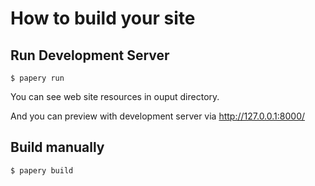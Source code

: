 # How to build your site

## Run Development Server

    $ papery run

You can see web site resources in ouput directory.

And you can preview with development server via <http://127.0.0.1:8000/>

## Build manually

    $ papery build

